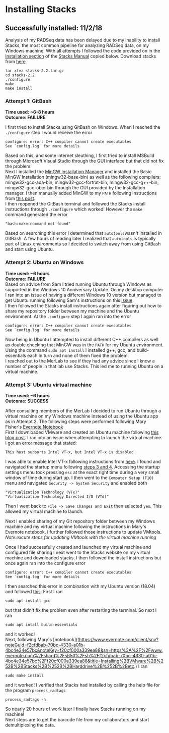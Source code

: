# Installing Stacks
## Successfully installed: 11/2/18

Analysis of my RADSeq data has been delayed due to my inability to install Stacks, the most common pipeline for analyzing RADSeq data, on my Windows machine. With all attempts I followed the code provided on in the [Installation section](http://catchenlab.life.illinois.edu/stacks/manual/#install) of the [Stacks Manual](http://catchenlab.life.illinois.edu/stacks/manual/) copied below.
Download stacks from [here](http://catchenlab.life.illinois.edu/stacks/)  
    
	tar xfvz stacks-2.2.tar.gz  
	cd stacks-2.2  
    ./configure  
	make
    make install 
 
### Attempt 1: GitBash
**Time used: ~6-8 hours**  
**Outcome: FAILURE**  

I first tried to install Stacks using GitBash on Windows. When I reached the `./configure` step I would receive the error  

	configure: error: C++ compiler cannot create executables
	See `config.log` for more details  

Based on this, and some internet sleuthing, I first tried to install MSBuild through Microsoft Visual Studio through the GUI interface but that did not fix the problem.  
Next I installed the [MinGW Installation Manager](https://osdn.net/projects/mingw/releases/) and installed the Basic MinGW Installation (mingw32-base-bin) as well as the following compilers: mingw32-gcc-ada-bin, mingw32-gcc-fortrat-bin, mingw32-gcc-g++-bin, mingw32-gcc-objc-bin through the GUI provided by the Installation manager. I then manually added MinGW to my `PATH` following instructions from [this post](https://www.howtogeek.com/118594/how-to-edit-your-system-path-for-easy-command-line-access/).  
I then reopened the GitBash terminal and followed the Stacks install instructions through `./configure` which worked! However the `make` command generated the error  

	"bash:make:command not found"  
Based on searching this error I determined that `autotools`wasn't installed in GitBash. A few hours of reading later I realized that `autotools` is typically part of Linux environments so I decided to switch away from using GitBash and start using Ubuntu.

### Attempt 2: Ubuntu on Windows
**Time used: ~6 hours**  
**Outcome: FAILURE**  
Based on advice from Sam I tried running Ubuntu through Windows as supported in the Windows 10 Anniversary Update. On my desktop computer I ran into an issue of having a different Windows 10 version but managed to get Ubuntu running following Sam's instructions on this [issue](https://github.com/sr320/course-fish546-2018/issues/23).  
I then followed the Stacks install instructions again after figuring out how to share my repository folder between my machine and the Ubuntu environment. At the `.configure` step I again ran into the error

	configure: error: C++ compiler cannot create executables
	See `config.log` for more details  
Now being in Ubuntu I attempted to install different C++ compilers as well as double checking that MinGW was in the `PATH` for my Ubuntu environment. Using the command `sudo apt install` I installed g++, gcc, and build-essentials each in turn and none of them fixed the problem.  
I reached out to the MerLab to see if they had any advice since I know a number of people in that lab use Stacks. This led me to running Ubuntu on a virtual machine.

### Attempt 3: Ubuntu virtual machine
**Time used: ~6 hours**   
**Outcome: SUCCESS**  

After consulting members of the MerLab I decided to run Ubuntu through a virtual machine on my Windows machine instead of using the Ubuntu app as in Attempt 2. The following steps were performed following Mary Fisher's [Evernote Notebook](https://www.evernote.com/client/snv?noteGuid=f2cfdbab-70bc-4330-a01b-4bc4e34e57bc&noteKey=f20cf000a339ea88&sn=https%3A%2F%2Fwww.evernote.com%2Fshard%2Fs650%2Fsh%2Ff2cfdbab-70bc-4330-a01b-4bc4e34e57bc%2Ff20cf000a339ea88&title=Installing%2BVMware%2B%252B%2BStacks%2B%252B%2BHarddrive%2B%252B%2Betc.)    
First I downloaded VMware and created an Ubuntu machine following [this blog post](https://theholmesoffice.com/installing-ubuntu-in-vmware-player-on-windows/). I ran into an issue when attempting to launch the virtual machine. I got an error message that stated:

	This host supports Intel VT-x, but Intel VT-x is disabled
I was able to enable Intel VT-x following instructions from [here](https://www.howtogeek.com/213795/how-to-enable-intel-vt-x-in-your-computers-bios-or-uefi-firmware/). 
I found and navigated the startup menu following [steps 3 and 4](https://support.hp.com/us-en/document/c03508835). Accessing the startup settings menu took pressing `esc` at the exact right time during a very small window of time during start up.  I then went to the `Computer Setup (F10)` menu and navigated `Security -> System Security` and enabled both 
	
	"Virtualization Technology (VTx)"
	"Virtualization Technology Directed I/O (VTd)"
Then I went back to `File -> Save Changes and Exit` then selected `yes`. This allowed my virtual machine to launch.

Next I enabled sharing of my Git repository folder between my Windows machine and my virtual machine following the instructions in Mary's Evernote notebook. I further followed those instructions to update VMtools.  
*Note:excute steps for updating VMtools with the virtual machine running* 
 
Once I had successfully created and launched my virtual machine and configured file sharing  I next went to the Stacks website on my virtual machine and downloaded stacks. I then followed the install instructions but once again ran into the configure error

	configure: error: C++ compiler cannot create executables
	See `config.log` for more details 
I then searched this error in combination with my Ubuntu version (18.04) and followed [this](https://linuxconfig.org/how-to-install-gcc-the-c-compiler-on-ubuntu-18-04-bionic-beaver-linux). First I ran

	sudo apt install gcc
but that didn't fix the problem even after restarting the terminal. So next I ran

	sudo apt intall build-essentials
and it worked!  
Next, following Mary's [notebook]((https://www.evernote.com/client/snv?noteGuid=f2cfdbab-70bc-4330-a01b-4bc4e34e57bc&noteKey=f20cf000a339ea88&sn=https%3A%2F%2Fwww.evernote.com%2Fshard%2Fs650%2Fsh%2Ff2cfdbab-70bc-4330-a01b-4bc4e34e57bc%2Ff20cf000a339ea88&title=Installing%2BVMware%2B%252B%2BStacks%2B%252B%2BHarddrive%2B%252B%2Betc.) I ran

	sudo make install
and it worked! I verified that Stacks had installed by calling the help file for the program `process_radtags`

	process_radtags -h
So nearly 20 hours of work later I finally have Stacks running on my machine!   
Next steps are to get the barcode file from my collaborators and start demultiplexing the data.
